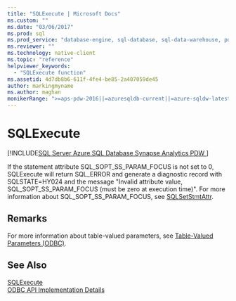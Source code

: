 ```yaml
---
title: "SQLExecute | Microsoft Docs"
ms.custom: ""
ms.date: "03/06/2017"
ms.prod: sql
ms.prod_service: "database-engine, sql-database, sql-data-warehouse, pdw"
ms.reviewer: ""
ms.technology: native-client
ms.topic: "reference"
helpviewer_keywords: 
  - "SQLExecute function"
ms.assetid: 4d7db8b6-611f-4fe4-be85-2a407059de45
author: markingmyname
ms.author: maghan
monikerRange: ">=aps-pdw-2016||=azuresqldb-current||=azure-sqldw-latest||>=sql-server-2016||=sqlallproducts-allversions||>=sql-server-linux-2017||=azuresqldb-mi-current"
---
```

# SQLExecute
[!INCLUDE[SQL Server Azure SQL Database Synapse Analytics PDW ](../../includes/applies-to-version/sql-asdb-asdbmi-asa-pdw.md)]

  If the statement attribute SQL_SOPT_SS_PARAM_FOCUS is not set to 0, SQLExecute will return SQL_ERROR and generate a diagnostic record with SQLSTATE=HY024 and the message "Invalid attribute value, SQL_SOPT_SS_PARAM_FOCUS (must be zero at execution time)". For more information about SQL_SOPT_SS_PARAM_FOCUS, see [SQLSetStmtAttr](../../relational-databases/native-client-odbc-api/sqlsetstmtattr.md).  
  
## Remarks  
 For more information about table-valued parameters, see [Table-Valued Parameters &#40;ODBC&#41;](../../relational-databases/native-client-odbc-table-valued-parameters/table-valued-parameters-odbc.md).  
  
## See Also  
 [SQLExecute](https://go.microsoft.com/fwlink/?LinkId=80708)   
 [ODBC API Implementation Details](../../relational-databases/native-client-odbc-api/odbc-api-implementation-details.md)  
  
  
